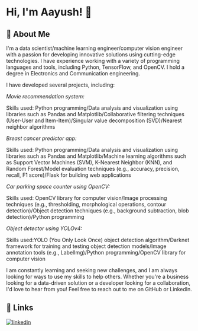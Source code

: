 
# Hi, I'm Aayush! 👋


## 🚀 About Me
I'm a data scientist/machine learning engineer/computer vision engineer with a passion for developing innovative solutions using cutting-edge technologies. I have experience working with a variety of programming languages and tools, including Python, TensorFlow, and OpenCV. I hold a degree in Electronics and Communication engineering.

I have developed several projects, including:

*Movie recommendation system:*

Skills used: Python programming/Data analysis and visualization using libraries such as Pandas and Matplotlib/Collaborative filtering techniques (User-User and Item-Item)/Singular value decomposition (SVD)/Nearest neighbor algorithms

*Breast cancer predictor app:*

Skills used: Python programming/Data analysis and visualization using libraries such as Pandas and Matplotlib/Machine learning algorithms such as Support Vector Machines (SVM), K-Nearest Neighbor (KNN), and Random Forest/Model evaluation techniques (e.g., accuracy, precision, recall, F1 score)/Flask for building web applications

*Car parking space counter using OpenCV:*

Skills used: OpenCV library for computer vision/Image processing techniques (e.g., thresholding, morphological operations, contour detection)/Object detection techniques (e.g., background subtraction, blob detection)/Python programming

*Object detector using YOLOv4:*

Skills used:YOLO (You Only Look Once) object detection algorithm/Darknet framework for training and testing object detection models/Image annotation tools (e.g., LabelImg)/Python programming/OpenCV library for computer vision

I am constantly learning and seeking new challenges, and I am always looking for ways to use my skills to help others. Whether you're a business looking for a data-driven solution or a developer looking for a collaboration, I'd love to hear from you! Feel free to reach out to me on GitHub or LinkedIn.


## 🔗 Links
[![linkedin](https://img.shields.io/badge/linkedin-0A66C2?style=for-the-badge&logo=linkedin&logoColor=white)](https://www.linkedin.com/in/aayush-m-1a8211a0/)



